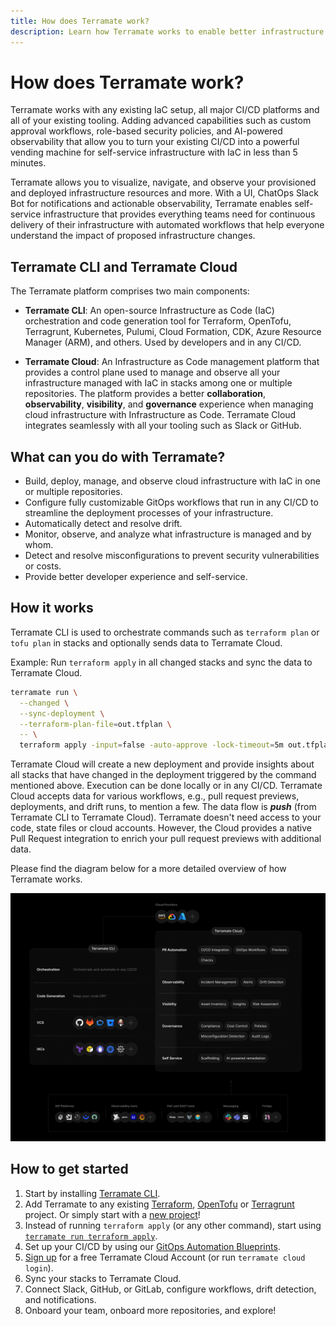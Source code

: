 ```yaml
---
title: How does Terramate work?
description: Learn how Terramate works to enable better infrastructure as code management by integrating with any existing IaC setup, all major CI/CD platforms and all of your existing tooling.
---
```


# How does Terramate work?

Terramate works with any existing IaC setup, all major CI/CD platforms and all of your existing tooling. Adding advanced
capabilities such as custom approval workflows, role-based security policies, and AI-powered observability that allow you
to turn your existing CI/CD into a powerful vending machine for self-service infrastructure with IaC in less than 5 minutes.

Terramate allows you to visualize, navigate, and observe your provisioned and deployed infrastructure resources and more.
With a UI, ChatOps Slack Bot for notifications and actionable observability, Terramate enables self-service infrastructure
that provides everything teams need for continuous delivery of their infrastructure with automated workflows that help
everyone understand the impact of proposed infrastructure changes.

## Terramate CLI and Terramate Cloud

The Terramate platform comprises two main components:

- **Terramate CLI**: An open-source Infrastructure as Code (IaC) orchestration and code generation tool for Terraform,
  OpenTofu, Terragrunt, Kubernetes, Pulumi, Cloud Formation, CDK, Azure Resource Manager (ARM), and others. Used by
  developers and in any CI/CD.

- **Terramate Cloud**: An Infrastructure as Code management platform that provides a control plane used to manage and observe
  all your infrastructure managed with IaC in stacks among one or multiple repositories. The platform provides a better
  **collaboration**, **observability**, **visibility**, and **governance** experience when managing cloud infrastructure
  with Infrastructure as Code. Terramate Cloud integrates seamlessly with all your tooling such as Slack or GitHub.

## What can you do with Terramate?

- Build, deploy, manage, and observe cloud infrastructure with IaC in one or multiple repositories.
- Configure fully customizable GitOps workflows that run in any CI/CD to streamline the deployment processes of your infrastructure.
- Automatically detect and resolve drift.
- Monitor, observe, and analyze what infrastructure is managed and by whom.
- Detect and resolve misconfigurations to prevent security vulnerabilities or costs.
- Provide better developer experience and self-service.

## How it works

Terramate CLI is used to orchestrate commands such as `terraform plan`
or `tofu plan` in stacks and optionally sends data to Terramate Cloud.

Example: Run `terraform apply` in all changed stacks and sync the data to Terramate Cloud.

```sh
terramate run \
  --changed \
  --sync-deployment \
  --terraform-plan-file=out.tfplan \
  -- \
  terraform apply -input=false -auto-approve -lock-timeout=5m out.tfplan
```

Terramate Cloud will create a new deployment and provide insights about all stacks that have changed in the deployment
triggered by the command mentioned above. Execution can be done locally or in any CI/CD. Terramate Cloud accepts data
for various workflows, e.g., pull request previews, deployments, and drift runs, to mention a few. The data flow is ***push***
(from Terramate CLI to Terramate Cloud). Terramate doesn't need access to your code, state files or cloud accounts.
However, the Cloud provides a native Pull Request integration to enrich your pull request previews with additional data.

Please find the diagram below for a more detailed overview of how Terramate works.

![Data Flow in Terramate](./cli/assets/terramate_platform_overview_dark.png "Data Flow in Terramate")

## How to get started

1. Start by installing [Terramate CLI](https://github.com/terramate-io/terramate).
2. Add Terramate to any existing [Terraform](./cli/on-boarding/terraform.md), [OpenTofu](./cli/on-boarding/opentofu.md)
  or [Terragrunt](./cli/on-boarding/terragrunt.md) project. Or simply start with a [new project](./cli/getting-started/index.md)!
3. Instead of running `terraform apply` (or any other command), start using [`terramate run terraform apply`](./cli/reference/cmdline/run.md).
4. Set up your CI/CD by using our [GitOps Automation Blueprints](./cli/automation/index.md).
5. [Sign up](https://cloud.terramate.io) for a free Terramate Cloud Account (or run `terramate cloud login`).
6. Sync your stacks to Terramate Cloud.
7. Connect Slack, GitHub, or GitLab, configure workflows, drift detection, and notifications.
8. Onboard your team, onboard more repositories, and explore!
